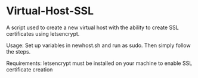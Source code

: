 # Virtual-Host-SSL
A script used to create a new virtual host with the ability to create SSL certificates using letsencrypt.

Usage:
Set up variables in newhost.sh and run as sudo. Then simply follow the steps.

Requirements:
letsencrypt must be installed on your machine to enable SSL certificate creation
